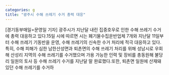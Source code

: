 ```yaml
---
categories: g
title: "광주시 수해 쓰레기 수거 총력 대응"
---
```

[경기동부매일=문영일 기자] 광주시가 지난달 내린 집중호우로 인한 수해 쓰레기 수거에 총력 대응하고 있다.15일 시에 따르면 시는 폐기물수집운반업체 7개와 지난달 11일부터 수해 쓰레기 기동반을 운영, 수해 쓰레기의 신속한 수거 처리에 적극 대응하고 있다.특히, 수해 피해가 심한 남한산성면과 퇴촌면의 수해 쓰레기 처리를 위해 성남시로 우회해 산성리 지역의 수해 쓰레기를 수거했으며 가용 가능한 인력 및 장비를 총동원해 불당리 일원의 토사 등 수해 쓰레기 수거를 지난달 말 완료했다.또한, 퇴촌면 일원에 산재돼 있던 수해 쓰레기를 수거하